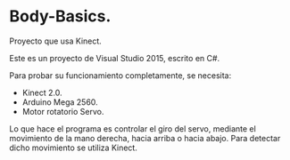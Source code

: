 # Body-Basics.
Proyecto que usa Kinect.

Este es un proyecto de Visual Studio 2015, escrito en C#. 

Para probar su funcionamiento completamente, se necesita:
- Kinect 2.0.
- Arduino Mega 2560.
- Motor rotatorio Servo. 

Lo que hace el programa es controlar el giro del servo, mediante el movimiento de la mano derecha, hacia arriba o hacia abajo. Para detectar dicho movimiento se utiliza Kinect.
